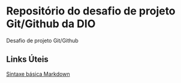 # Repositório do desafio de projeto Git/Github da DIO
Desafio de projeto Git/Github

## Links Úteis
[Sintaxe básica Markdown](https://www.markdownguide.org/basic-syntax)
